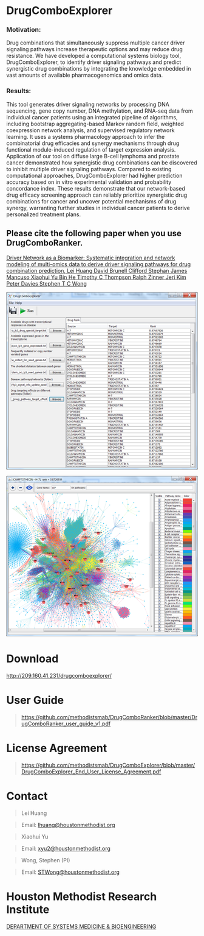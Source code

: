 # DrugComboExplorer

### Motivation: 
Drug combinations that simultaneously suppress multiple cancer driver signaling pathways increase therapeutic options and may reduce drug resistance. We have developed a computational systems biology tool, DrugComboExplorer, to identify driver signaling pathways and predict synergistic drug combinations by integrating the knowledge embedded in vast amounts of available pharmacogenomics and omics data. 
### Results: 
This tool generates driver signaling networks by processing DNA sequencing, gene copy number, DNA methylation, and RNA-seq data from individual cancer patients using an integrated pipeline of algorithms, including bootstrap aggregating-based Markov random field, weighted coexpression network analysis, and supervised regulatory network learning. It uses a systems pharmacology approach to infer the combinatorial drug efficacies and synergy mechanisms through drug functional module-induced regulation of target expression analysis. Application of our tool on diffuse
large B-cell lymphoma and prostate cancer demonstrated how synergistic drug combinations can be discovered to inhibit multiple driver signaling pathways. Compared to existing computational approaches, DrugComboExplorer had higher prediction accuracy based on in vitro experimental validation and probability concordance index. These results demonstrate that our network-based drug efficacy screening approach can reliably prioritize synergistic drug combinations for cancer and uncover potential mechanisms of drug synergy, warranting further studies in individual cancer patients to derive personalized treatment plans.


## Please cite the following paper when you use DrugComboRanker.

[Driver Network as a Biomarker: Systematic integration and network modeling of multi-omics data to derive driver signaling pathways for drug combination prediction, Lei Huang  David Brunell  Clifford Stephan  James Mancuso  Xiaohui Yu  Bin He Timothy C Thompson  Ralph Zinner  Jeri Kim  Peter Davies  Stephen T C Wong](https://academic.oup.com/bioinformatics/advance-article/doi/10.1093/bioinformatics/btz109/5320553) 



![Alt text](https://raw.githubusercontent.com/methodistsmab/DrugComboExplorer/master/screenshots/screenshot1.png)

![Alt text](https://raw.githubusercontent.com/methodistsmab/DrugComboExplorer/master/screenshots/screenshot2.png)

# Download

http://209.160.41.231/drugcomboexplorer/

# User Guide

>https://github.com/methodistsmab/DrugComboRanker/blob/master/DrugComboRanker_user_guide_v1.pdf

# License Agreement

>https://github.com/methodistsmab/DrugComboExplorer/blob/master/DrugComboExplorer_End_User_License_Agreement.pdf



# Contact

>Lei Huang

>Email: lhuang@houstonmethodist.org

>Xiaohui Yu

>Email: xyu2@houstonmethodist.org

>Wong, Stephen (PI)

>Email: STWong@houstonmethodist.org

# Houston Methodist Research Institute 

[DEPARTMENT OF SYSTEMS MEDICINE & BIOENGINEERING ](https://www.houstonmethodist.org/for-health-professionals/department-programs/systems-medicine-bioengineering-smab/)
